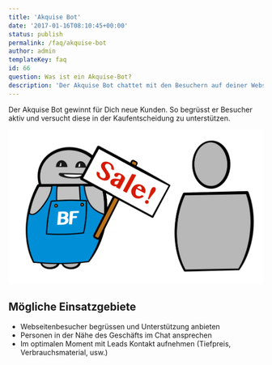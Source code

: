 ```yaml
---
title: 'Akquise Bot'
date: '2017-01-16T08:10:45+00:00'
status: publish
permalink: /faq/akquise-bot
author: admin
templateKey: faq
id: 66
question: Was ist ein Akquise-Bot?
description: 'Der Akquise Bot chattet mit den Besuchern auf deiner Webseite und macht sie zu Kunden.'
---
```


Der Akquise Bot gewinnt für Dich neue Kunden. So begrüsst er Besucher aktiv und versucht diese in der Kaufentscheidung zu unterstützen.

![Akquise Bot](acquisition.svg)

## Mögliche Einsatzgebiete

- Webseitenbesucher begrüssen und Unterstützung anbieten
- Personen in der Nähe des Geschäfts im Chat ansprechen
- Im optimalen Moment mit Leads Kontakt aufnehmen (Tiefpreis, Verbrauchsmaterial, usw.)
